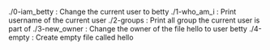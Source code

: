 ./0-iam_betty : Change the current user to betty
./1-who_am_i : Print username of the current user
./2-groups : Print all group the current user is part of
./3-new_owner : Change the owner of the file hello to user betty
./4-empty : Create empty file called hello
